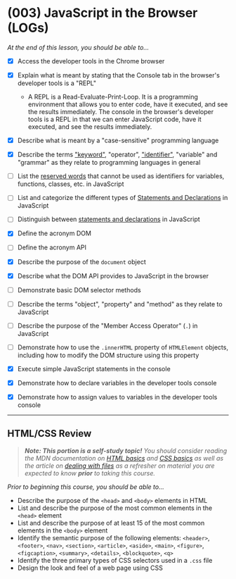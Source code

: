 # (003) JavaScript in the Browser (LOGs)

*At the end of this lesson, you should be able to...*

- [x] Access the developer tools in the Chrome browser
- [x] Explain what is meant by stating that the Console tab in the browser's developer tools is a "REPL"
  - A REPL is a Read-Evaluate-Print-Loop. It is a programming environment that allows you to enter code, have it executed, and see the results immediately. The console in the browser's developer tools is a REPL in that we can enter JavaScript code, have it executed, and see the results immediately.
- [x] Describe what is meant by a "case-sensitive" programming language
- [x] Describe the terms ["keyword"](https://developer.mozilla.org/en-US/docs/Web/JavaScript/Reference/Lexical_grammar#keywords), "operator", ["identifier"](https://developer.mozilla.org/en-US/docs/Web/JavaScript/Reference/Lexical_grammar#identifiers),  "variable" and "grammar" as they relate to programming languages in general
- [ ] List the [reserved words](https://developer.mozilla.org/en-US/docs/Web/JavaScript/Reference/Lexical_grammar#reserved_words) that cannot be used as identifiers for variables, functions, classes, etc. in JavaScript
- [ ] List and categorize the different types of [Statements and Declarations](https://developer.mozilla.org/en-US/docs/Web/JavaScript/Reference/Statements) in JavaScript
- [ ] Distinguish between [statements and declarations](https://developer.mozilla.org/en-US/docs/Web/JavaScript/Reference/Statements#difference_between_statements_and_declarations) in JavaScript
- [x] Define the acronym DOM
- [ ] Define the acronym API
- [x] Describe the purpose of the `document` object
- [x] Describe what the DOM API provides to JavaScript in the browser
- [ ] Demonstrate basic DOM selector methods
- [ ] Describe the terms "object", "property" and "method" as they relate to JavaScript
- [ ] Describe the purpose of the "Member Access Operator" (`.`) in JavaScript
- [ ] Demonstrate how to use the `.innerHTML` property of `HTMLElement` objects, including how to modify the DOM structure using this property
- [x] Execute simple JavaScript statements in the console
- [x] Demonstrate how to declare variables in the developer tools console
- [x] Demonstrate how to assign values to variables in the developer tools console


----

## HTML/CSS Review

> ***Note: This portion is a self-study topic!** You should consider reading the MDN documentation on [HTML basics](https://developer.mozilla.org/docs/Learn/Getting_started_with_the_web/HTML_basics) and [CSS basics](https://developer.mozilla.org/docs/Learn/Getting_started_with_the_web/CSS_basics) as well as the article on [dealing with files](https://developer.mozilla.org/docs/Learn/Getting_started_with_the_web/Dealing_with_files) as a refresher on material you are expected to know **prior** to taking this course.*

*Prior to beginning this course, you should be able to...*

- Describe the purpose of the `<head>` and `<body>` elements in HTML
- List and describe the purpose of the most common elements in the `<head>` element
- List and describe the purpose of at least 15 of the most common elements in the `<body>` element
- Identify the semantic purpose of the following elements: `<header>`, `<footer>`, `<nav>`, `<section>`, `<article>`, `<aside>`, `<main>`, `<figure>`, `<figcaption>`, `<summary>`, `<details>`, `<blockquote>`, `<q>`
- Identify the three primary types of CSS selectors used in a `.css` file
- Design the look and feel of a web page using CSS

